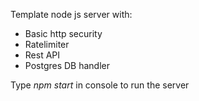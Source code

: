 Template node js server with:
- Basic http security
- Ratelimiter
- Rest API
- Postgres DB handler

Type *npm start* in console to run the server
